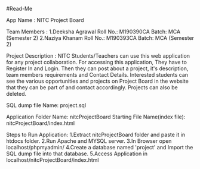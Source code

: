 #Read-Me

App Name : NITC Project Board

Team Members​ : 
1.Deeksha Agrawal
  Roll No.: M190390CA
  Batch: MCA (Semester 2)
2.Naziya Khanam
  Roll No.: M190393CA
  Batch: MCA (Semester 2)

Project Description​ : 
NITC Students/Teachers can use this web application for any project collaboration. For accessing this application, They have to Register In and Login. Then they can post about a project, it's description, team members requirements and Contact Details. Interested students can see the various opportunities and projects on Project Board in the website that they can be part of and contact accordingly. Projects can also be deleted.

SQL dump file Name: project.sql

Application Folder Name: nitcProjectBoard
Starting File Name(index file): nitcProjectBoard/index.html

Steps to Run Application:
1.Extract nitcProjectBoard folder and paste it in htdocs folder.
2.Run Apache  and MYSQL server.
3.In Browser open localhost/phpmyadmin/
4.Create a database named 'project' and Import the SQL dump file into that database.
5.Access Application in localhost/nitcProjectBoard/index.html



